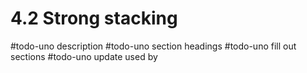 # 4.2 Strong stacking
#todo-uno description
#todo-uno section headings
#todo-uno fill out sections
#todo-uno update used by
